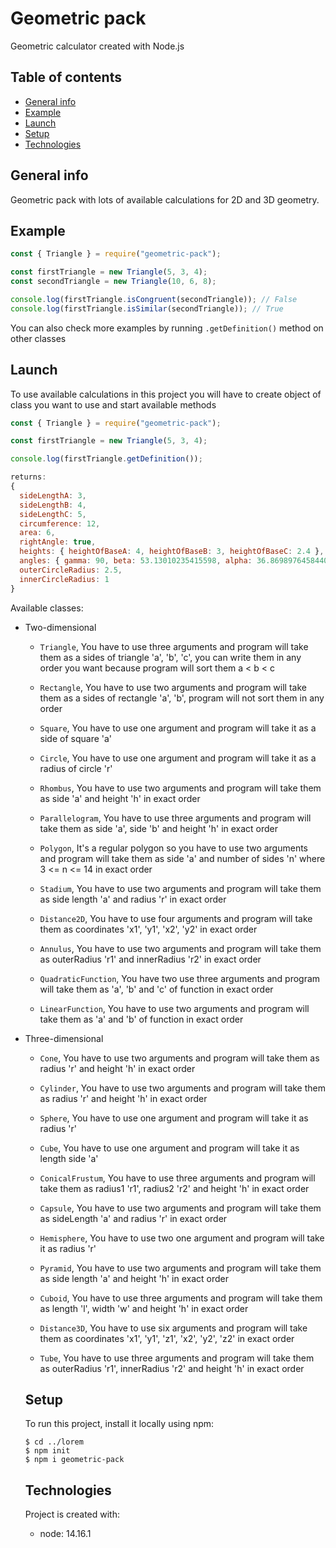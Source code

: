 # Geometric pack

Geometric calculator created with Node.js

## Table of contents

- [General info](#general-info)
- [Example](#example)
- [Launch](#launch)
- [Setup](#setup)
- [Technologies](#technologies)

## General info

Geometric pack with lots of available calculations for 2D and 3D geometry.

## Example

```js
const { Triangle } = require("geometric-pack");

const firstTriangle = new Triangle(5, 3, 4);
const secondTriangle = new Triangle(10, 6, 8);

console.log(firstTriangle.isCongruent(secondTriangle)); // False
console.log(firstTriangle.isSimilar(secondTriangle)); // True
```

You can also check more examples by running `.getDefinition()` method on other classes

## Launch

To use available calculations in this project you will have to create object of class you want to use and start available methods

```js
const { Triangle } = require("geometric-pack");

const firstTriangle = new Triangle(5, 3, 4);

console.log(firstTriangle.getDefinition());

returns:
{
  sideLengthA: 3,
  sideLengthB: 4,
  sideLengthC: 5,
  circumference: 12,
  area: 6,
  rightAngle: true,
  heights: { heightOfBaseA: 4, heightOfBaseB: 3, heightOfBaseC: 2.4 },
  angles: { gamma: 90, beta: 53.13010235415598, alpha: 36.86989764584402 },
  outerCircleRadius: 2.5,
  innerCircleRadius: 1
}
```

Available classes:

- Two-dimensional

  - `Triangle`, You have to use three arguments and program will take
    them as a sides of triangle 'a', 'b', 'c', you can write them
    in any order you want because program will sort them a < b < c

  - `Rectangle`, You have to use two arguments and program will take
    them as a sides of rectangle 'a', 'b', program will
    not sort them in any order

  - `Square`, You have to use one argument and
    program will take it as a side of square 'a'

  - `Circle`, You have to use one argument and
    program will take it as a radius of circle 'r'

  - `Rhombus`, You have to use two arguments and
    program will take them as side 'a'
    and height 'h' in exact order

  - `Parallelogram`, You have to use three arguments
    and program will take them as side 'a', side 'b'
    and height 'h' in exact order

  - `Polygon`, It's a regular polygon so you have to
    use two arguments and program will take them as
    side 'a' and number of sides 'n' where 3 <= n <= 14
    in exact order

  - `Stadium`, You have to use two arguments and
    program will take them as side length 'a'
    and radius 'r' in exact order

  - `Distance2D`, You have to use four arguments
    and program will take them as coordinates
    'x1', 'y1', 'x2', 'y2' in exact order

  - `Annulus`, You have to use two arguments and
    program will take them as outerRadius 'r1'
    and innerRadius 'r2' in exact order

  - `QuadraticFunction`, You have two use three arguments
    and program will take them as 'a', 'b' and 'c'
    of function in exact order

  - `LinearFunction`, You have to use two arguments and
    program will take them as 'a' and 'b' of
    function in exact order

- Three-dimensional

  - `Cone`, You have to use two arguments and
    program will take them as radius 'r' and
    height 'h' in exact order

  - `Cylinder`, You have to use two arguments and
    program will take them as radius 'r' and
    height 'h' in exact order

  - `Sphere`, You have to use one argument and
    program will take it as radius 'r'

  - `Cube`, You have to use one argument and
    program will take it as length side 'a'

  - `ConicalFrustum`, You have to use three
    arguments and program will take them as
    radius1 'r1', radius2 'r2' and height 'h'
    in exact order

  - `Capsule`, You have to use two arguments
    and program will take them as sideLength
    'a' and radius 'r' in exact order

  - `Hemisphere`, You have to use two one
    argument and program will take it as
    radius 'r'

  - `Pyramid`, You have to use two arguments
    and program will take them as side length
    'a' and height 'h' in exact order

  - `Cuboid`, You have to use three arguments
    and program will take them as length 'l',
    width 'w' and height 'h' in exact order

  - `Distance3D`, You have to use six arguments
    and program will take them as coordinates
    'x1', 'y1', 'z1', 'x2', 'y2', 'z2' in exact
    order

  - `Tube`, You have to use three arguments
    and program will take them as outerRadius
    'r1', innerRadius 'r2' and height 'h' in
    exact order

  ## Setup

  To run this project, install it locally using npm:

  ```
  $ cd ../lorem
  $ npm init
  $ npm i geometric-pack
  ```

  ## Technologies

  Project is created with:

  - node: 14.16.1
